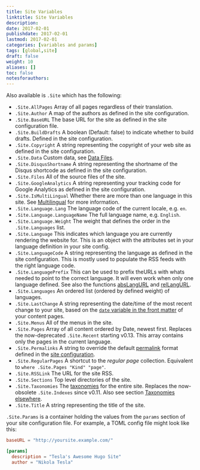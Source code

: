 ```yaml
---
title: Site Variables
linktitle: Site Variables
description:
date: 2017-02-01
publishdate: 2017-02-01
lastmod: 2017-02-01
categories: [variables and params]
tags: [global,site]
draft: false
weight: 10
aliases: []
toc: false
notesforauthors:
---
```


Also available is `.Site` which has the following:

* `.Site.AllPages` Array of all pages regardless of their translation.
* `.Site.Author` A map of the authors as defined in the site configuration.
* `.Site.BaseURL` The base URL for the site as defined in the site configuration file.
* `.Site.BuildDrafts` A boolean (Default: false) to indicate whether to build drafts. Defined in the site configuration.
* `.Site.Copyright` A string representing the copyright of your web site as defined in the site configuration.
* `.Site.Data`  Custom data, see [Data Files](/extras/datafiles/).
* `.Site.DisqusShortname` A string representing the shortname of the Disqus shortcode as defined in the site configuration.
* `.Site.Files` All of the source files of the site.
* `.Site.GoogleAnalytics` A string representing your tracking code for Google Analytics as defined in the site configuration.
* `.Site.IsMultiLingual` Whether there are more than one language in this site. See [Multilingual](/content-management/multilingual-mode/) for more information.
* `.Site.Language.Lang` The language code of the current locale, e.g. `en`.
* `.Site.Language.LanguageName` The full language name, e.g. `English`.
* `.Site.Language.Weight` The weight that defines the order in the `.Site.Languages` list.
* `.Site.Language` This indicates which language you are currently rendering the website for.  This is an object with the attributes set in your language definition in your site config.
* `.Site.LanguageCode` A string representing the language as defined in the site configuration. This is mostly used to populate the RSS feeds with the right language code.
* `.Site.LanguagePrefix` This can be used to prefix  theURLs with whats needed to point to the correct language. It will even work when only one language defined. See also the functions [absLangURL](/functions/abslangurl/) and [relLangURL](/functions/rellangurl).
* `.Site.Languages` An ordered list (ordered by defined weight) of languages.
* `.Site.LastChange` A string representing the date/time of the most recent change to your site, based on the [`date` variable in the front matter](/content-management/front-matter) of your content pages.
* `.Site.Menus` All of the menus in the site.
* `.Site.Pages` Array of all content ordered by Date, newest first.  Replaces the now-deprecated `.Site.Recent` starting v0.13. This array contains only the pages in the current language.
* `.Site.Permalinks` A string to override the default [permalink](/content-management/url-management/) format defined in the [site configuration](/getting-started/configuration/).
* `.Site.RegularPages` A shortcut to the *regular page* collection. Equivalent to `where .Site.Pages "Kind" "page"`.
* `.Site.RSSLink` The URL for the site RSS.
* `.Site.Sections` Top level directories of the site.
* `.Site.Taxonomies` The [taxonomies](/taxonomies/usage/) for the entire site.  Replaces the now-obsolete `.Site.Indexes` since v0.11. Also see section [Taxonomies elsewhere](#taxonomies-elsewhere).
* `.Site.Title` A string representing the title of the site.

`.Site.Params` is a container holding the values from the `params` section of your site configuration file. For example, a TOML config file might look like this:

```toml
baseURL = "http://yoursite.example.com/"

[params]
  description = "Tesla's Awesome Hugo Site"
  author = "Nikola Tesla"
```

